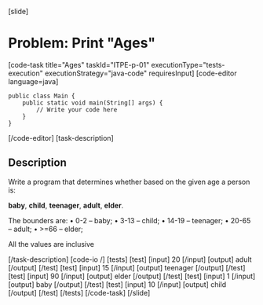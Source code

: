 [slide]
# Problem: Print "Ages"
[code-task title="Ages" taskId="ITPE-p-01" executionType="tests-execution" executionStrategy="java-code" requiresInput]
[code-editor language=java]
```
public class Main {
    public static void main(String[] args) {
        // Write your code here
    }
}
```
[/code-editor]
[task-description]
## Description

Write a program that determines whether based on the given age a person is: 

**baby**, **child**, **teenager**, **adult**, **elder**. 

The bounders are:
•	0-2 – baby; 
•	3-13 – child; 
•	14-19 – teenager;
•	20-65 – adult;
•	>=66 – elder; 

All the values are inclusive

[/task-description]
[code-io /]
[tests]
[test]
[input]
20
[/input]
[output]
adult
[/output]
[/test]
[test]
[input]
15
[/input]
[output]
teenager
[/output]
[/test]
[test]
[input]
90
[/input]
[output]
elder
[/output]
[/test]
[test]
[input]
1
[/input]
[output]
baby
[/output]
[/test]
[test]
[input]
10
[/input]
[output]
child
[/output]
[/test]
[/tests]
[/code-task]
[/slide]